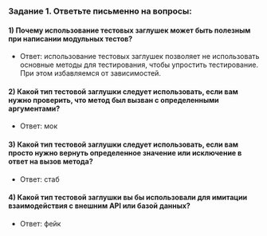 ### Задание 1. Ответьте письменно на вопросы:

#### 1)  Почему использование тестовых заглушек может быть полезным при написании модульных тестов?
*    Ответ: использование тестовых заглушек позволяет не использовать основные методы для тестирования, чтобы упростить тестирование.
     При этом избавляемся от зависимостей. 
#### 2) Какой тип тестовой заглушки следует использовать, если вам нужно проверить, что метод был вызван с определенными аргументами?
*    Ответ: мок  
#### 3) Какой тип тестовой заглушки следует использовать, если вам просто нужно вернуть определенное значение или исключение в ответ на вызов метода?
*    Ответ: стаб
#### 4) Какой тип тестовой заглушки вы бы использовали для имитации  взаимодействия с внешним API или базой данных?
*    Ответ: фейк